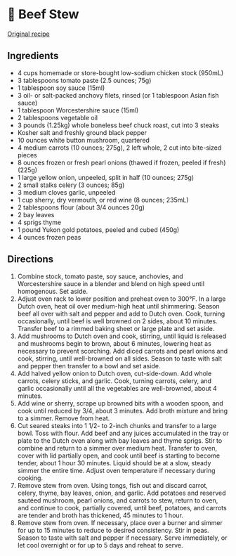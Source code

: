# 🍲 Beef Stew

[Original
recipe](https://www.seriouseats.com/recipes/2016/01/all-american-beef-stew-recipe.html)

## Ingredients

- 4 cups homemade or store-bought low-sodium chicken stock (950mL)
- 3 tablespoons tomato paste (2.5 ounces; 75g)
- 1 tablespoon soy sauce (15ml)
- 3 oil- or salt-packed anchovy filets, rinsed (or 1 tablespoon Asian fish sauce)
- 1 tablespoon Worcestershire sauce (15ml)
- 2 tablespoons vegetable oil
- 3 pounds (1.25kg) whole boneless beef chuck roast, cut into 3 steaks
- Kosher salt and freshly ground black pepper
- 10 ounces white button mushroom, quartered
- 4 medium carrots (10 ounces; 275g), 2 left whole, 2 cut into bite-sized pieces
- 8 ounces frozen or fresh pearl onions (thawed if frozen, peeled if fresh) (225g)
- 1 large yellow onion, unpeeled, split in half (10 ounces; 275g)
- 2 small stalks celery (3 ounces; 85g)
- 3 medium cloves garlic, unpeeled
- 1 cup sherry, dry vermouth, or red wine (8 ounces; 235mL)
- 2 tablespoons flour (about 3/4 ounces 20g)
- 2 bay leaves
- 4 sprigs thyme
- 1 pound Yukon gold potatoes, peeled and cubed (450g)
- 4 ounces frozen peas

## Directions

1. Combine stock, tomato paste, soy sauce, anchovies, and Worcestershire sauce
   in a blender and blend on high speed until homogenous. Set aside.
2. Adjust oven rack to lower position and preheat oven to 300°F. In a large
   Dutch oven, heat oil over medium-high heat until shimmering. Season beef all
   over with salt and pepper and add to Dutch oven. Cook, turning occasionally,
   until beef is well browned on 2 sides, about 10 minutes. Transfer beef to a
   rimmed baking sheet or large plate and set aside.
3. Add mushrooms to Dutch oven and cook, stirring, until liquid is released and
   mushrooms begin to brown, about 6 minutes, lowering heat as necessary to
   prevent scorching. Add diced carrots and pearl onions and cook, stirring,
   until well-browned on all sides. Season to taste with salt and pepper then
   transfer to a bowl and set aside.
4. Add halved yellow onion to Dutch oven, cut-side-down. Add whole carrots,
   celery sticks, and garlic. Cook, turning carrots, celery, and garlic
   occasionally until all the vegetables are well-browned, about 4 minutes.
5. Add wine or sherry, scrape up browned bits with a wooden spoon, and cook
   until reduced by 3/4, about 3 minutes. Add broth mixture and bring to a
   simmer. Remove from heat.
6. Cut seared steaks into 1 1/2- to 2-inch chunks and transfer to a large bowl.
   Toss with flour. Add beef and any juices accumulated in the tray or plate to
   the Dutch oven along with bay leaves and thyme sprigs. Stir to combine and
   return to a simmer over medium heat. Transfer to oven, cover with lid
   partially open, and cook until beef is starting to become tender, about 1
   hour 30 minutes. Liquid should be at a slow, steady simmer the entire time.
   Adjust oven temperature if necessary during cooking.
7. Remove stew from oven. Using tongs, fish out and discard carrot, celery,
   thyme, bay leaves, onion, and garlic. Add potatoes and reserved sautéed
   mushroom, pearl onions, and carrots to stew, return to oven, and continue to
   cook, partially covered, until beef, potatoes, and carrots are tender and
   broth has thickened, 45 minutes to 1 hour.
8. Remove stew from oven. If necessary, place over a burner and simmer for up to
   15 minutes to reduce to desired consistency. Stir in peas. Season to taste
   with salt and pepper if necessary. Serve immediately, or let cool overnight
   or for up to 5 days and reheat to serve.
